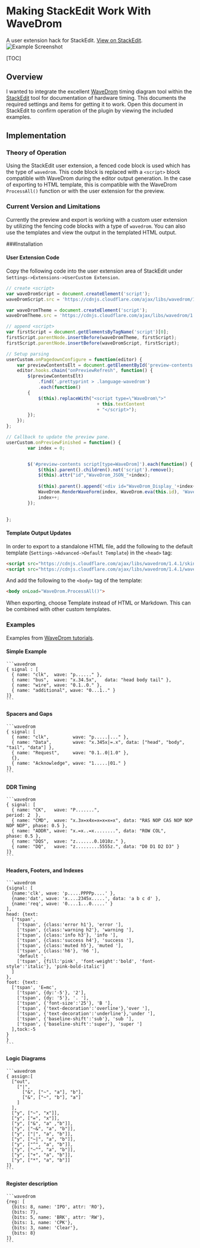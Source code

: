 # Making StackEdit Work With WaveDrom
A user extension hack for StackEdit. [View on StackEdit](https://stackedit.io/viewer#!url=https://raw.github.com/drjson/stackedit-wavedrom/master/README.md).
![Example Screenshot](https://raw.githubusercontent.com/drjson/stackedit-wavedrom/master/screenshot.png "Example Screenshot")

[TOC]

## Overview
I wanted to integrate the excellent [WaveDrom][1] timing diagram tool within the [StackEdit][2] tool for documentation of hardware timing. This documents the required settings and items for getting it to work. Open this document in StackEdit to confirm operation of the plugin by viewing the included examples.

## Implementation
### Theory of Operation
Using the StackEdit user extension, a fenced code block is used which has the type of `wavedrom`. This code block is replaced with a `<script>` block compatible with WaveDrom during the editor output generation. In the case of exporting to HTML template, this is compatible with the WaveDrom `ProcessAll()` function or with the user extension for the preview.

### Current Version and Limitations
Currently the preview and export is working with a custom user extension by utilizing the fencing code blocks with a type of `wavedrom`.  You can also use the templates and view the output in the templated HTML output.

###Installation
#### User Extension Code
Copy the following code into the user extension area of StackEdit under `Settings->Extensions->UserCustom Extension`.
```javascript
// create <script>
var waveDromScript = document.createElement('script');
waveDromScript.src = 'https://cdnjs.cloudflare.com/ajax/libs/wavedrom/1.6.2/wavedrom.js';

var waveDromTheme = document.createElement('script');
waveDromTheme.src = 'https://cdnjs.cloudflare.com/ajax/libs/wavedrom/1.6.2/skins/default.js';

// append <script>
var firstScript = document.getElementsByTagName('script')[0];
firstScript.parentNode.insertBefore(waveDromTheme, firstScript);
firstScript.parentNode.insertBefore(waveDromScript, firstScript);

// Setup parsing
userCustom.onPagedownConfigure = function(editor) {
	var previewContentsElt = document.getElementById('preview-contents');
	editor.hooks.chain("onPreviewRefresh", function() {
	    $(previewContentsElt)
		    .find('.prettyprint > .language-wavedrom')
			.each(function() 
		{
			$(this).replaceWith("<script type=\"WaveDrom\">"
	    	    				  + this.textContent
				    			  + "</script>");
		});
    });
};

// Callback to update the preview pane.
userCustom.onPreviewFinished = function() {
		var index = 0;


		$('#preview-contents script[type=WaveDrom]').each(function() {
			$(this).parent().children().not('script').remove();
			$(this).attr("id","WaveDrom_JSON_"+index);
			
			$(this).parent().append('<div id="WaveDrom_Display_'+index+'"></div>');
			WaveDrom.RenderWaveForm(index, WaveDrom.eva(this.id), 'WaveDrom_Display_');
			index++;
		});
		

};
```

#### Template Output Updates
In order to export to a standalone HTML file, add the following to the default template (`Settings->Advanced->Default Template`) in the `<head>` tag:
```html
<script src="https://cdnjs.cloudflare.com/ajax/libs/wavedrom/1.4.1/skins/default.js" type="text/javascript"></script>
<script src="https://cdnjs.cloudflare.com/ajax/libs/wavedrom/1.4.1/wavedrom.js" type="text/javascript"></script>
```

And add the following to the `<body>` tag of the template:
```html
<body onLoad="WaveDrom.ProcessAll()">
```

When exporting, choose Template instead of HTML or Markdown. This can be combined with other custom templates.

### Examples
Examples from [WaveDrom tutorials](http://wavedrom.com/tutorial.html).

#### Simple Example

    ```wavedrom
    { signal : [
      { name: "clk",  wave: "p......" },
      { name: "bus",  wave: "x.34.5x",   data: "head body tail" },
      { name: "wire", wave: "0.1..0." },
      { name: "additional", wave: "0...1.." }
    ]}
    ```

#### Spacers and Gaps
    ```wavedrom
    { signal: [
      { name: "clk",         wave: "p.....|..." },
      { name: "Data",        wave: "x.345x|=.x", data: ["head", "body", "tail", "data"] },
      { name: "Request",     wave: "0.1..0|1.0" },
      {},
      { name: "Acknowledge", wave: "1.....|01." }
    ]}
    ```

#### DDR Timing

    ```wavedrom
    { signal: [
      { name: "CK",   wave: "P.......",                                              period: 2  },
      { name: "CMD",  wave: "x.3x=x4x=x=x=x=x", data: "RAS NOP CAS NOP NOP NOP NOP", phase: 0.5 },
      { name: "ADDR", wave: "x.=x..=x........", data: "ROW COL",                     phase: 0.5 },
      { name: "DQS",  wave: "z.......0.1010z." },
      { name: "DQ",   wave: "z.........5555z.", data: "D0 D1 D2 D3" }
    ]}
    ```

#### Headers, Footers, and Indexes

    ```wavedrom
    {signal: [
      {name:'clk', wave: 'p.....PPPPp....' },
      {name:'dat', wave: 'x....2345x.....', data: 'a b c d' },
      {name:'req', wave: '0....1...0.....' }
    ],
    head: {text:
      ['tspan',
        ['tspan', {class:'error h1'}, 'error '],
        ['tspan', {class:'warning h2'}, 'warning '],
        ['tspan', {class:'info h3'}, 'info '],
        ['tspan', {class:'success h4'}, 'success '],
        ['tspan', {class:'muted h5'}, 'muted '],
        ['tspan', {class:'h6'}, 'h6 '],
        'default ',
        ['tspan', {fill:'pink', 'font-weight':'bold', 'font-style':'italic'}, 'pink-bold-italic']
      ]
    },
    foot: {text:
      ['tspan', 'E=mc',
        ['tspan', {dy:'-5'}, '2'],
        ['tspan', {dy: '5'}, '. '],
        ['tspan', {'font-size':'25'}, 'B '],
        ['tspan', {'text-decoration':'overline'},'over '],
        ['tspan', {'text-decoration':'underline'},'under '],
        ['tspan', {'baseline-shift':'sub'}, 'sub '],
        ['tspan', {'baseline-shift':'super'}, 'super ']
      ],tock:-5
    }
    }
    ```
#### Logic Diagrams

    ```wavedrom
    { assign:[
      ["out",
        ["|",
          ["&", ["~", "a"], "b"],
          ["&", ["~", "b"], "a"]
        ]
      ],
      ["y", ["~", "x"]],
      ["y", ["=", "x"]],
      ["y", ["&", "a" ,"b"]],
      ["y", ["~&", "a", "b"]],
      ["y", ["|", "a", "b"]],
      ["y", ["~|", "a", "b"]],
      ["y", ["^", "a", "b"]],  
      ["y", ["~^", "a", "b"]],
      ["y", ["+", "a", "b"]],
      ["y", ["*", "a", "b"]]
    ]}
    ```

#### Register description

    ```wavedrom
    {reg: [
      {bits: 8, name: 'IPO', attr: 'RO'},
      {bits: 7},
      {bits: 5, name: 'BRK', attr: 'RW'},
      {bits: 1, name: 'CPK'},
      {bits: 3, name: 'Clear'},
      {bits: 8}
    ]}
    ```

[1]: http://www.wavedrom.com "WaveDrom"
[2]: http://www.stackedit.io "StackEdit"
